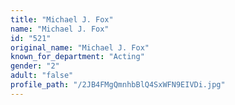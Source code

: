 ```yaml
---
title: "Michael J. Fox"
name: "Michael J. Fox"
id: "521"
original_name: "Michael J. Fox"
known_for_department: "Acting"
gender: "2"
adult: "false"
profile_path: "/2JB4FMgQmnhbBlQ4SxWFN9EIVDi.jpg"
---
```

